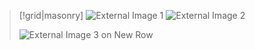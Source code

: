 > [!grid|masonry]
> ![External Image 1](https://www.dmuth.org/wp-content/uploads/2021/03/obsidian-logo.png)
> ![External Image 2](https://www.dmuth.org/wp-content/uploads/2021/03/obsidian-logo.png)
> 
> ![External Image 3 on New Row](https://www.dmuth.org/wp-content/uploads/2021/03/obsidian-logo.png)